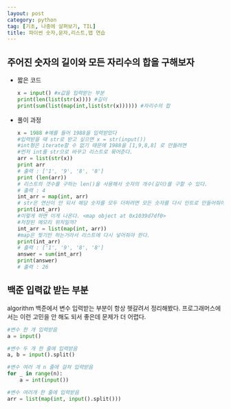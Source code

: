 ```yaml
---
layout: post
category: python
tag: [기초, 나중에 살펴보기, TIL]
title: 파이썬 숫자,문자,리스트,맵 연습
---
```


## 주어진 숫자의 길이와 모든 자리수의 합을 구해보자

* 짧은 코드
    ```python
    x = input() #x값을 입력받는 부분
    print(len(list(str(x)))) #길이
    print(sum(list(map(int,list(str(x)))))) #자리수의 합
    ```

* 풀이 과정
    ``` python
    x = 1988 #예를 들어 1988을 입력받았다
    #입력받을 때 str로 받고 싶으면 x = str(input())
    #int형은 iterate할 수 없기 때문에 1988을 [1,9,8,8] 로 만들려면 
    #먼저 int를 str으로 바꾸고 리스트로 묶어준다.
    arr = list(str(x))
    print arr
    # 출력 : ['1', '9', '8', '8'] 
    print (len(arr))
    # 리스트의 갯수를 구하는 len()을 사용해서 숫자의 개수(길이)를 구할 수 있다.
    # 출력 : 4
    int_arr = map(int, arr)
    # str은 연산이 안 되서 해당 숫자를 모두 더하려면 모든 숫자를 다시 인트로 만들어줘야한다.
    print(int_arr)
    #이렇게 하면 이게 나온다. <map object at 0x1039d7df0> 
    #저장된 메모리 위치일까?
    int_arr = list(map(int, arr))
    #map은 찢기만 하는거라서 리스트에 다시 넣어줘야 한다.
    print(int_arr)
    # 출력 : ['1', '9', '8', '8'] 
    answer = sum(int_arr)
    print(answer)
    # 출력 : 26 
    ```

## 백준 입력값 받는 부분 

algorithm 백준에서 변수 입력받는 부분이 항상 헷갈려서 정리해봤다.
프로그래머스에서는 이런 고민을 안 해도 되서 좋은데 문제가 더 어렵다.  

```python
#변수 한 개 입력받음
a = input() 

#변수 두 개 한 줄에 입력받음
a, b = input().split() 

#변수 여러 개 n 줄에 걸쳐 입력받음
for _ in range(n): 
    a = int(input())

#변수 여러개 한 줄에 입력받음
arr = list(map(int, input().split()))
```

